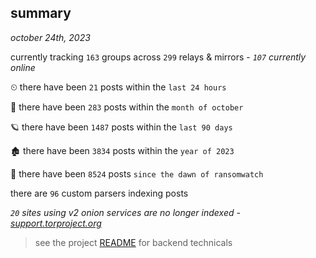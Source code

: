 
## summary
_october 24th, 2023_

currently tracking `163` groups across `299` relays & mirrors - _`107` currently online_

⏲ there have been `21` posts within the `last 24 hours`

🦈 there have been `283` posts within the `month of october`

🪐 there have been `1487` posts within the `last 90 days`

🏚 there have been `3834` posts within the `year of 2023`

🦕 there have been `8524` posts `since the dawn of ransomwatch`

there are `96` custom parsers indexing posts

_`20` sites using v2 onion services are no longer indexed - [support.torproject.org](https://support.torproject.org/onionservices/v2-deprecation/)_

> see the project [README](https://github.com/joshhighet/ransomwatch#ransomwatch--) for backend technicals
